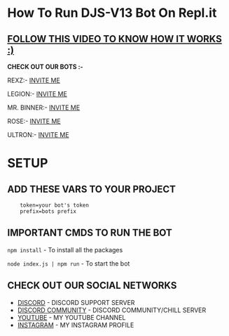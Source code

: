# How To Run DJS-V13 Bot On Repl.it
## [FOLLOW THIS VIDEO TO KNOW HOW IT WORKS :)](https://youtu.be/5DZVcMSotIc/)

**CHECK OUT OUR BOTS :-**</p>
REXZ:- [INVITE ME](https://discord.com/oauth2/authorize?client_id=856741116912861276&permissions=261993005047&scope=bot)

LEGION:- [INVITE ME](https://discord.com/oauth2/authorize?client_id=843638969639239711&permissions=261993005047&scope=bot)

MR. BINNER:- [INVITE ME](https://discord.com/oauth2/authorize?client_id=878935393360293908&permissions=261993005047&scope=bot)

ROSE:- [INVITE ME](https://discord.com/oauth2/authorize?client_id=879589599062679552&permissions=261993005047&scope=bot)

ULTRON:- [INVITE ME](https://discord.com/oauth2/authorize?client_id=782555605076279316&permissions=261993005047&scope=bot)

# SETUP

## ADD THESE VARS TO YOUR PROJECT
```env
    token=your bot's token
    prefix=bots prefix
```
## IMPORTANT CMDS TO RUN THE BOT
`npm install` - To install all the packages

`node index.js | npm run` - To start the bot

## CHECK OUT OUR SOCIAL NETWORKS

* [DISCORD](https://discord.gg/cuBErWDy68) - DISCORD SUPPORT SERVER
* [DISCORD COMMUNITY](https://discord.gg/DJRUcDHCKv) - DISCORD COMMUNITY/CHILL SERVER
* [YOUTUBE](https://www.youtube.com/c/VenomExE/) - MY YOUTUBE CHANNEL
* [INSTAGRAM](https://instagram.com/itz_me_venomop) - MY INSTAGRAM PROFILE
